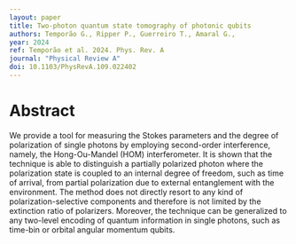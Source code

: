 ```yaml
---
layout: paper
title: Two-photon quantum state tomography of photonic qubits
authors: Temporão G., Ripper P., Guerreiro T., Amaral G., 
year: 2024
ref: Temporão et al. 2024. Phys. Rev. A
journal: "Physical Review A"
doi: 10.1103/PhysRevA.109.022402
---
```


# Abstract

We provide a tool for measuring the Stokes parameters and the degree of polarization of single photons by employing second-order interference, namely, the Hong-Ou-Mandel (HOM) interferometer. It is shown that the technique is able to distinguish a partially polarized photon where the polarization state is coupled to an internal degree of freedom, such as time of arrival, from partial polarization due to external entanglement with the environment. The method does not directly resort to any kind of polarization-selective components and therefore is not limited by the extinction ratio of polarizers. Moreover, the technique can be generalized to any two-level encoding of quantum information in single photons, such as time-bin or orbital angular momentum qubits.